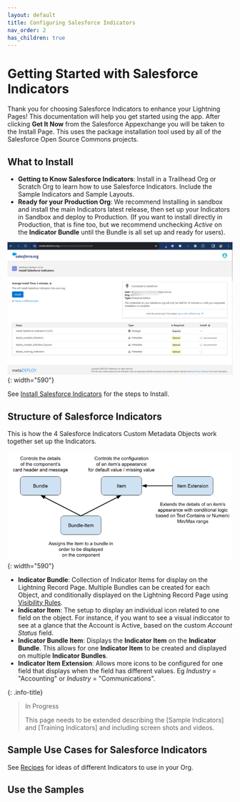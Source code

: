 ```yaml
---
layout: default
title: Configuring Salesforce Indicators
nav_order: 2
has_children: true
---
```


# Getting Started with Salesforce Indicators

Thank you for choosing Salesforce Indicators to enhance your Lightning Pages! This documentation will help you get started using the app.
After clicking **Get It Now** from the Salesforce Appexchange you will be taken to the Install Page. This uses the package installation tool used by all of the Salesforce Open Source Commons projects. 

## What to Install

* **Getting to Know Salesforce Indicators**: Install in a Trailhead Org or Scratch Org to learn how to use Salesforce Indicators. Include the Sample Indicators and Sample Layouts.
* **Ready for your Production Org**: We recommend Installing in sandbox and install the main Indicators latest release, then set up your Indicators in Sandbox and deploy to Production. (If you want to install directly in Production, that is fine too, but we recommend unchecking *Active* on the **Indicator Bundle** until the Bundle is all set up and ready for users). 

![Install Options](../images/setup/InstallPage.png){: width="590"}

See [Install Salesforce Indicators](../install-salesforce-indicators/index.md) for the steps to Install.

## Structure of Salesforce Indicators

This is how the 4 Salesforce Indicators Custom Metadata Objects work together set up the Indicators.

![Salesforce Indicators Data Model](../images/setup/DataStructure.png){: width="590"}

* **Indicator Bundle**: Collection of Indicator Items for display on the Lightning Record Page. Multiple Bundles can be created for each Object, and conditionally displayed on the Lightning Record Page using [Visibility Rules](https://help.salesforce.com/s/articleView?id=sf.lightning_page_components_visibility.htm&type=5).
* **Indicator Item**: The setup to display an individual icon related to one field on the object. For instance, if you want to see a visual indiccator to see at a glance that the Account is Active, based on the custom *Account Status* field.
* **Indicator Bundle Item**: Displays the **Indicator Item** on the **Indicator Bundle**. This allows for one **Indicator Item** to be created and displayed on multiple **Indicator Bundles**.
* **Indicator Item Extension**: Allows more icons to be configured for one field that displays when the field has different values. Eg *Industry* = "Accounting" or *Industry* = "Communications".

{: .info-title}
>In Progress
>
>This page needs to be extended describing the [Sample Indicators] and [Training Indicators] and including screen shots and videos.


## Sample Use Cases for Salesforce Indicators

See [Recipes](../recipes/index.md) for ideas of different Indicators to use in your Org. 

## Use the Samples